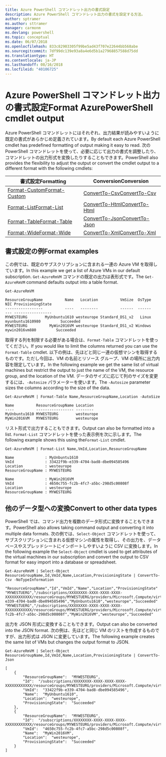```yaml
---
title: Azure PowerShell コマンドレット出力の書式設定
description: Azure PowerShell コマンドレット出力の書式を設定する方法。
author: sptramer
ms.author: sttramer
manager: carmonm
ms.devlang: powershell
ms.topic: conceptual
ms.date: 06/07/2018
ms.openlocfilehash: 833c82903305f99be5ad43f707e22644bb568abe
ms.sourcegitcommit: 7df99dc139e93a8a4e6d5b1a27968857588d75dd
ms.translationtype: HT
ms.contentlocale: ja-JP
ms.lasthandoff: 08/16/2018
ms.locfileid: "40106725"
---
```

# <a name="format-azurepowershell-cmdlet-output"></a><span data-ttu-id="92191-103">Azure PowerShell コマンドレット出力の書式設定</span><span class="sxs-lookup"><span data-stu-id="92191-103">Format AzurePowerShell cmdlet output</span></span>

<span data-ttu-id="92191-104">Azure PowerShell コマンドレットにはそれぞれ、出力結果が読みやすいように既定の書式があらかじめ定義されています。</span><span class="sxs-lookup"><span data-stu-id="92191-104">By default each Azure PowerShell cmdlet has predefined formatting of output making it easy to read.</span></span>  <span data-ttu-id="92191-105">次の PowerShell コマンドレットを使って、必要に応じて出力の書式を調整したり、コマンドレットの出力形式を変換したりすることもできます。</span><span class="sxs-lookup"><span data-stu-id="92191-105">PowerShell also provides the flexibility to adjust the output or convert the cmdlet output to a different format with the following cmdlets:</span></span>

| <span data-ttu-id="92191-106">書式設定</span><span class="sxs-lookup"><span data-stu-id="92191-106">Formatting</span></span>      | <span data-ttu-id="92191-107">Conversion</span><span class="sxs-lookup"><span data-stu-id="92191-107">Conversion</span></span>       |
|-----------------|------------------|
| [<span data-ttu-id="92191-108">Format-Custom</span><span class="sxs-lookup"><span data-stu-id="92191-108">Format-Custom</span></span>](/powershell/module/microsoft.powershell.utility/format-custom) | [<span data-ttu-id="92191-109">ConvertTo-Csv</span><span class="sxs-lookup"><span data-stu-id="92191-109">ConvertTo-Csv</span></span>](/powershell/module/microsoft.powershell.utility/convertto-csv)  |
| [<span data-ttu-id="92191-110">Format-List</span><span class="sxs-lookup"><span data-stu-id="92191-110">Format-List</span></span>](/powershell/module/microsoft.powershell.utility/format-list)   | [<span data-ttu-id="92191-111">ConvertTo-Html</span><span class="sxs-lookup"><span data-stu-id="92191-111">ConvertTo-Html</span></span>](/powershell/module/microsoft.powershell.utility/convertto-html) |
| [<span data-ttu-id="92191-112">Format-Table</span><span class="sxs-lookup"><span data-stu-id="92191-112">Format-Table</span></span>](/powershell/module/microsoft.powershell.utility/format-table)  | [<span data-ttu-id="92191-113">ConvertTo-Json</span><span class="sxs-lookup"><span data-stu-id="92191-113">ConvertTo-Json</span></span>](/powershell/module/microsoft.powershell.utility/convertto-json) |
| [<span data-ttu-id="92191-114">Format-Wide</span><span class="sxs-lookup"><span data-stu-id="92191-114">Format-Wide</span></span>](/powershell/module/microsoft.powershell.utility/format-wide)   | [<span data-ttu-id="92191-115">ConvertTo-Xml</span><span class="sxs-lookup"><span data-stu-id="92191-115">ConvertTo-Xml</span></span>](/powershell/module/microsoft.powershell.utility/convertto-xml)  |

## <a name="format-examples"></a><span data-ttu-id="92191-116">書式設定の例</span><span class="sxs-lookup"><span data-stu-id="92191-116">Format examples</span></span>

<span data-ttu-id="92191-117">この例では、既定のサブスクリプションに含まれる一連の Azure VM を取得しています。</span><span class="sxs-lookup"><span data-stu-id="92191-117">In this example we get a list of Azure VMs in our default subscription.</span></span>  <span data-ttu-id="92191-118">`Get-AzureRmVM` コマンドの既定の出力は表形式です。</span><span class="sxs-lookup"><span data-stu-id="92191-118">The `Get-AzureRmVM` command defaults output into a table format.</span></span>

```azurepowershell-interactive
Get-AzureRmVM
```

```output
ResourceGroupName          Name   Location          VmSize  OsType              NIC ProvisioningState
-----------------          ----   --------          ------  ------              --- -----------------
MYWESTEURG        MyUnbuntu1610 westeurope Standard_DS1_v2   Linux myunbuntu1610980         Succeeded
MYWESTEURG          MyWin2016VM westeurope Standard_DS1_v2 Windows   mywin2016vm880         Succeeded
```

<span data-ttu-id="92191-119">取得する列を制限する必要がある場合は、`Format-Table` コマンドレットを使ってください。</span><span class="sxs-lookup"><span data-stu-id="92191-119">If you would like to limit the columns returned you can use the `Format-Table` cmdlet.</span></span> <span data-ttu-id="92191-120">以下の例は、先ほどと同じ一連の仮想マシンを取得するものです。ただし今回は、VM の名前とリソース グループ、VM の場所に出力内容を限定しています。</span><span class="sxs-lookup"><span data-stu-id="92191-120">In the following example we get the same list of virtual machines but restrict the output to just the name of the VM, the resource group, and the location of the VM.</span></span>  <span data-ttu-id="92191-121">データのサイズに応じて列のサイズを変更するには、`-Autosize` パラメーターを使います。</span><span class="sxs-lookup"><span data-stu-id="92191-121">The `-Autosize` parameter sizes the columns according to the size of the data.</span></span>

```azurepowershell-interactive
Get-AzureRmVM | Format-Table Name,ResourceGroupName,Location -AutoSize
```

```output
Name          ResourceGroupName Location
----          ----------------- --------
MyUnbuntu1610 MYWESTEURG        westeurope
MyWin2016VM   MYWESTEURG        westeurope
```

<span data-ttu-id="92191-122">リスト形式で出力することもできます。</span><span class="sxs-lookup"><span data-stu-id="92191-122">Output can also be formatted into a list.</span></span> <span data-ttu-id="92191-123">`Format-List` コマンドレットを使った表示例を次に示します。</span><span class="sxs-lookup"><span data-stu-id="92191-123">The following example shows this using the`Format-List` cmdlet.</span></span>

```azurepowershell-interactive
Get-AzureRmVM | Format-List Name,VmId,Location,ResourceGroupName
```

```output
Name              : MyUnbuntu1610
VmId              : 33422f9b-e339-4704-bad8-dbe094585496
Location          : westeurope
ResourceGroupName : MYWESTEURG

Name              : MyWin2016VM
VmId              : 4650c755-fc2b-4fc7-a5bc-298d5c00808f
Location          : westeurope
ResourceGroupName : MYWESTEURG
```

## <a name="convert-to-other-data-types"></a><span data-ttu-id="92191-124">他のデータ型への変換</span><span class="sxs-lookup"><span data-stu-id="92191-124">Convert to other data types</span></span>

<span data-ttu-id="92191-125">PowerShell では、コマンド出力を複数のデータ形式に変換することもできます。</span><span class="sxs-lookup"><span data-stu-id="92191-125">PowerShell also allows taking command output and converting it into multiple data formats.</span></span> <span data-ttu-id="92191-126">次の例では、`Select-Object` コマンドレットを使って、サブスクリプションに含まれる仮想マシンの属性を取得し、その出力を、データベースやスプレッドシートにインポートしやすいように CSV に変換します。</span><span class="sxs-lookup"><span data-stu-id="92191-126">In the following example the `Select-Object` cmdlet is used to get attributes of the virtual machines in our subscription and convert the output to CSV format for easy import into a database or spreadsheet.</span></span>

```azurepowershell-interactive
Get-AzureRmVM | Select-Object ResourceGroupName,Id,VmId,Name,Location,ProvisioningState | ConvertTo-Csv -NoTypeInformation
```

```output
"ResourceGroupName","Id","VmId","Name","Location","ProvisioningState"
"MYWESTUERG","/subscriptions/XXXXXXXX-XXXX-XXXX-XXXX-XXXXXXXXXXXX/resourceGroups/MYWESTUERG/providers/Microsoft.Compute/virtualMachines/MyUnbuntu1610","33422f9b-e339-4704-bad8-dbe094585496","MyUnbuntu1610","westeurope","Succeeded"
"MYWESTUERG","/subscriptions/XXXXXXXX-XXXX-XXXX-XXXX-XXXXXXXXXXXX/resourceGroups/MYWESTUERG/providers/Microsoft.Compute/virtualMachines/MyWin2016VM","4650c755-fc2b-4fc7-a5bc-298d5c00808f","MyWin2016VM","westeurope","Succeeded"
```

<span data-ttu-id="92191-127">出力を JSON 形式に変換することもできます。</span><span class="sxs-lookup"><span data-stu-id="92191-127">Output can also be converted into the JSON format.</span></span>  <span data-ttu-id="92191-128">次の例は、先ほどと同じ VM のリストを作成するものですが、出力形式は JSON に変更しています。</span><span class="sxs-lookup"><span data-stu-id="92191-128">The following example creates the same list of VMs but changes the output format to JSON.</span></span>

```azurepowershell-interactive
Get-AzureRmVM | Select-Object ResourceGroupName,Id,VmId,Name,Location,ProvisioningState | ConvertTo-Json
```

```output
[
    {
        "ResourceGroupName":  "MYWESTEURG",
        "Id":  "/subscriptions/XXXXXXXX-XXXX-XXXX-XXXX-XXXXXXXXXXXX/resourceGroups/MYWESTEURG/providers/Microsoft.Compute/virtualMachines/MyUnbuntu1610",
        "VmId":  "33422f9b-e339-4704-bad8-dbe094585496",
        "Name":  "MyUnbuntu1610",
        "Location":  "westeurope",
        "ProvisioningState":  "Succeeded"
    },
    {
        "ResourceGroupName":  "MYWESTEURG",
        "Id":  "/subscriptions/XXXXXXXX-XXXX-XXXX-XXXX-XXXXXXXXXXXX/resourceGroups/MYWESTEURG/providers/Microsoft.Compute/virtualMachines/MyWin2016VM",
        "VmId":  "4650c755-fc2b-4fc7-a5bc-298d5c00808f",
        "Name":  "MyWin2016VM",
        "Location":  "westeurope",
        "ProvisioningState":  "Succeeded"
    }
]
```
